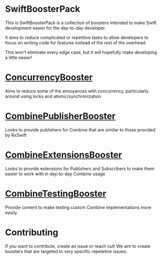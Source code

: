 # SwiftBoosterPack

This is SwiftBoosterPack is a collection of boosters intended to make Swift development easier for the day-to-day developer.

It aims to reduce complicated or repetitive tasks to allow developers to focus on writing code for features instead of the rest of the overhead.

This won't eliminate every edge case, but it will hopefully make developing a little easier!

# [ConcurrencyBooster](https://github.com/SwiftBoosterPack/ConcurrencyBooster)

Aims to reduce some of the annoyances with concurrency, particularly around using locks and atomic/synchronization

# [CombinePublisherBooster](https://github.com/SwiftBoosterPack/CombinePublisherBooster)

Looks to provide publishers for Combine that are similar to those provided by RxSwift

# [CombineExtensionsBooster](https://github.com/SwiftBoosterPack/CombineExtensionsBooster)

Looks to provide extensions for Publishers and Subscribers to make them easier to work with in day-to-day Combine usage

# [CombineTestingBooster](https://github.com/SwiftBoosterPack/CombineTestingBooster)

Provide content to make testing custom Combine implementations more easily.

# Contributing

If you want to contribute, create an issue or reach out! We aim to create boosters that are targeted to very specific repetetive issues.
